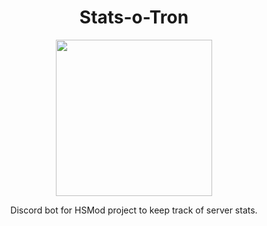 <center>
  <h1 align="center">Stats-o-Tron</h1>
  <p align="center">
    <img align="center" height=250 src="https://hydra-media.cursecdn.com/hearthstone.gamepedia.com/thumb/f/fb/Mimiron's_Head_full.jpg/400px-Mimiron's_Head_full.jpg?version=7bdfc2dd61025fe8f3056a409596a6a1" />
  </p>
  <p align="center">
    Discord bot for HSMod project to keep track of server stats.
  </p>
</center>
